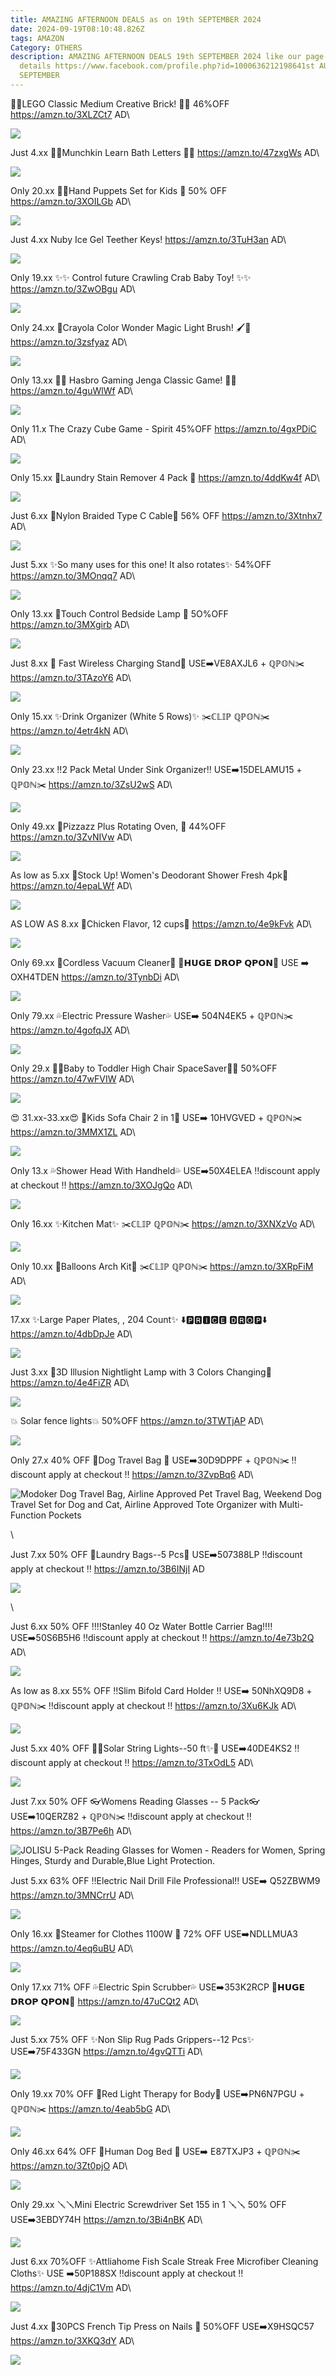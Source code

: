```yaml
---
title: AMAZING AFTERNOON DEALS as on 19th SEPTEMBER 2024
date: 2024-09-19T08:10:48.826Z
tags: AMAZON
Category: OTHERS
description: AMAZING AFTERNOON DEALS 19th SEPTEMBER 2024 like our page for more
  details https://www.facebook.com/profile.php?id=1000636212198641st AUGUST9th
  SEPTEMBER
---
```

💛💛LEGO Classic Medium Creative Brick! 💛💛
46%OFF
https://amzn.to/3XLZCt7
AD\
<!--StartFragment-->

![](https://m.media-amazon.com/images/I/8160QjpuoOL._AC_SL1500_.jpg)

<!--EndFragment-->

Just 4.xx
💞💞Munchkin Learn Bath 
Letters 💞💞
https://amzn.to/47zxgWs
AD\
<!--StartFragment-->

![](https://m.media-amazon.com/images/I/91Hwj4B7SHL._SL1500_.jpg)

<!--EndFragment-->

Only 20.xx
🐻🧸Hand Puppets Set for Kids 🧸
 50% OFF 
https://amzn.to/3XOILGb
AD\
<!--StartFragment-->

![](https://m.media-amazon.com/images/I/816LVXZxHKL._AC_SL1500_.jpg)

<!--EndFragment-->

Just 4.xx
Nuby Ice Gel Teether Keys! 
https://amzn.to/3TuH3an
AD\
<!--StartFragment-->

![](https://m.media-amazon.com/images/I/61kD13ppvNL._SL1500_.jpg)

<!--EndFragment-->

Only 19.xx
✨✨ Control future Crawling Crab Baby Toy! ✨✨
https://amzn.to/3ZwOBgu
AD\
<!--StartFragment-->

![](https://m.media-amazon.com/images/I/61VAvwrFCnL._AC_SL1500_.jpg)

<!--EndFragment-->

Only 24.xx
🌈Crayola Color Wonder Magic Light Brush!  🖌️🌈
https://amzn.to/3zsfyaz
AD\
<!--StartFragment-->

![](https://m.media-amazon.com/images/I/81q13+KL29L._AC_SL1500_.jpg)

<!--EndFragment-->

Only 13.xx
🌟🌟 Hasbro Gaming Jenga Classic Game! 🌟🌟
https://amzn.to/4guWlWf
AD\
<!--StartFragment-->

![](https://m.media-amazon.com/images/I/61J6ULPr4tL._AC_SL1000_.jpg)

<!--EndFragment-->

Only 11.x
The Crazy Cube Game - Spirit
45%OFF
https://amzn.to/4gxPDiC
AD\
<!--StartFragment-->

![](https://m.media-amazon.com/images/I/81Hg7kghf4L._AC_SL1500_.jpg)

<!--EndFragment-->

Only 15.xx
🌟Laundry Stain Remover 4 Pack 🌟
https://amzn.to/4ddKw4f
AD\
<!--StartFragment-->

![](https://m.media-amazon.com/images/I/81NY1uQUeeL._AC_SL1500_.jpg)

<!--EndFragment-->

Just 6.xx
🔌Nylon Braided Type C Cable🔌
56% OFF
https://amzn.to/3Xtnhx7
AD\
<!--StartFragment-->

![](https://m.media-amazon.com/images/I/71pFMekQe6L._AC_SL1500_.jpg)

<!--EndFragment-->



Just 5.xx
✨So many uses for this one! It also rotates✨
54%OFF
https://amzn.to/3MOnqq7
AD\
<!--StartFragment-->

![](https://m.media-amazon.com/images/I/817uQw6+7LL._AC_SL1500_.jpg)

<!--EndFragment-->

Only 13.xx
🌟Touch Control Bedside Lamp 🌟
5O%OFF
https://amzn.to/3MXgirb
AD\
<!--StartFragment-->

![](https://m.media-amazon.com/images/I/71aRihSZ4QL._AC_SL1500_.jpg)

<!--EndFragment-->

Just 8.xx
🔌 Fast Wireless Charging Stand🔌
USE➡️VE8AXJL6 + ℚℙ𝕆ℕ✂️
https://amzn.to/3TAzoY6
AD\
<!--StartFragment-->

![](https://m.media-amazon.com/images/I/61zHAehvjjL._AC_SL1500_.jpg)

<!--EndFragment-->

Only 15.xx
✨Drink Organizer (White 5 Rows)✨
✂️ℂ𝕃𝕀ℙ ℚℙ𝕆ℕ✂️
https://amzn.to/4etr4kN
AD\
<!--StartFragment-->

![](https://m.media-amazon.com/images/I/81OyVeISQpL._AC_SL1500_.jpg)

<!--EndFragment-->

Only 23.xx
‼️2 Pack Metal Under Sink Organizer‼️
USE➡️15DELAMU15 + ℚℙ𝕆ℕ✂️
https://amzn.to/3ZsU2wS
AD\
<!--StartFragment-->

![](https://m.media-amazon.com/images/I/81bSmfTxYxL._AC_SL1500_.jpg)

<!--EndFragment-->

Only 49.xx
🍕Pizzazz Plus Rotating Oven, 🍕
44%OFF
https://amzn.to/3ZvNIVw
AD\
<!--StartFragment-->

![](https://m.media-amazon.com/images/I/81Cjf0u0UeL._AC_SL1500_.jpg)

<!--EndFragment-->

As low as 5.xx
💞Stock Up! Women's Deodorant Shower Fresh 4pk💞
https://amzn.to/4epaLWf
AD\
<!--StartFragment-->

![](https://m.media-amazon.com/images/I/81Tvf3LoMYL._SL1500_.jpg)

<!--EndFragment-->

AS LOW AS 8.xx
🌟Chicken Flavor, 12 cups🌟
https://amzn.to/4e9kFvk
AD\
<!--StartFragment-->

![](https://m.media-amazon.com/images/I/91U31+23cvL._SL1500_.jpg)

<!--EndFragment-->

Only 69.xx
🚨Cordless Vacuum Cleaner🚨
💸𝗛𝗨𝗚𝗘 𝗗𝗥𝗢𝗣 𝗤𝗣𝗢𝗡💸
USE ➡️ OXH4TDEN 
https://amzn.to/3TynbDi
AD\
<!--StartFragment-->

![](https://m.media-amazon.com/images/I/71LRqkswPbL._AC_SL1500_.jpg)

<!--EndFragment-->

Only 79.xx
💦Electric Pressure Washer💦
USE➡️ 504N4EK5 + ℚℙ𝕆ℕ✂️
https://amzn.to/4gofqJX
AD\
<!--StartFragment-->

![](https://m.media-amazon.com/images/I/71QvIwb6ahL._AC_SL1500_.jpg)

<!--EndFragment-->

Only 29.x
💞💞Baby to Toddler High Chair SpaceSaver💞💞
50%OFF
https://amzn.to/47wFVIW
AD\
<!--StartFragment-->

![](https://m.media-amazon.com/images/I/61x1SnpZm1L._SL1500_.jpg)

<!--EndFragment-->

😍 31.xx-33.xx😍
🌟Kids Sofa Chair 2 in 1🌟
USE➡️ 10HVGVED + ℚℙ𝕆ℕ✂️
https://amzn.to/3MMX1ZL
AD\
<!--StartFragment-->

![](https://m.media-amazon.com/images/I/81ItDfQQBAL._AC_SL1500_.jpg)

<!--EndFragment-->

Only 13.x
💦Shower Head With Handheld💦
USE➡️50X4ELEA
‼️discount apply at checkout ‼️
https://amzn.to/3XOJgQo
AD\
<!--StartFragment-->

![](https://m.media-amazon.com/images/I/71fOUcUh0IL._AC_SL1500_.jpg)

<!--EndFragment-->

Only 16.xx
✨Kitchen Mat✨
✂️ℂ𝕃𝕀ℙ ℚℙ𝕆ℕ✂️
https://amzn.to/3XNXzVo
AD\
<!--StartFragment-->

![](https://m.media-amazon.com/images/I/81ZQMkgN7SL._AC_SL1500_.jpg)

<!--EndFragment-->

Only 10.xx
🌟Balloons Arch Kit🌟
✂️ℂ𝕃𝕀ℙ ℚℙ𝕆ℕ✂️
https://amzn.to/3XRpFiM
AD\
<!--StartFragment-->

![](https://m.media-amazon.com/images/I/81hmK-V-X7L._AC_SL1500_.jpg)

<!--EndFragment-->

17.xx
✨Large Paper Plates, , 204 Count✨
⬇️🅿🆁🅸🅲🅴 🅳🆁🅾🅿⬇️
https://amzn.to/4dbDpJe
AD\
<!--StartFragment-->

![](https://m.media-amazon.com/images/I/71prgbbd+9L._AC_SL1500_.jpg)

<!--EndFragment-->

Just 3.xx
🌟3D Illusion Nightlight Lamp with 3 Colors Changing🌟
https://amzn.to/4e4FiZR
AD\
<!--StartFragment-->

![](https://m.media-amazon.com/images/I/71O3qGTfeqL._AC_SL1500_.jpg)

<!--EndFragment-->

💥 Solar fence lights💥
50%OFF
https://amzn.to/3TWTjAP
AD\
<!--StartFragment-->

![](https://m.media-amazon.com/images/I/71czZI3qIPL._AC_SL1500_.jpg)

<!--EndFragment-->



Only 27.x
40% OFF 
🐶Dog Travel Bag 🐶
USE➡️30D9DPPF + ℚℙ𝕆ℕ✂️
‼️discount apply at checkout ‼️
https://amzn.to/3ZvpBq6
AD\
<!--StartFragment-->

![Modoker Dog Travel Bag, Airline Approved Pet Travel Bag, Weekend Dog Travel Set for Dog and Cat, Airline Approved Tote Organizer with Multi-Function Pockets](https://m.media-amazon.com/images/I/81p+NeypUyL._AC_SX679_.jpg)

<!--EndFragment-->\


Just 7.xx
50% OFF 
🌟Laundry Bags--5 Pcs🌟
USE➡️507388LP 
‼️discount apply at checkout ‼️
https://amzn.to/3B6INjI
AD

<!--StartFragment-->

![](https://m.media-amazon.com/images/I/71y7ru3eRhL._AC_SL1500_.jpg)

<!--EndFragment-->\


Just 6.xx
50% OFF 
‼️‼️Stanley 40 Oz Water Bottle Carrier Bag‼️‼️
USE➡️50S6B5H6
‼️discount apply at checkout ‼️
https://amzn.to/4e73b2Q
AD\
<!--StartFragment-->


![](https://m.media-amazon.com/images/I/81h1ytPwnPL._AC_SL1500_.jpg)

<!--EndFragment-->


As low as 8.xx
55% OFF 
‼️Slim Bifold Card Holder ‼️
USE➡️ 50NhXQ9D8 + ℚℙ𝕆ℕ✂️
‼️discount apply at checkout ‼️
https://amzn.to/3Xu6KJk
AD\
<!--StartFragment-->


![](https://m.media-amazon.com/images/I/81WdInBsD0L._AC_SL1500_.jpg)

<!--EndFragment-->

Just 5.xx
40% OFF
 🌟✨Solar String Lights--50 ft✨🌟
USE➡️40DE4KS2 
‼️discount apply at checkout ‼️
https://amzn.to/3TxOdL5
AD\
<!--StartFragment-->

![](https://m.media-amazon.com/images/I/81gBzrT984L._AC_SL1500_.jpg)

<!--EndFragment-->



Just 7.xx
50% OFF 
👓Womens Reading Glasses --
5 Pack👓
USE➡️10QERZ82 + ℚℙ𝕆ℕ✂️
‼️discount apply at checkout ‼️
https://amzn.to/3B7Pe6h
AD\
<!--StartFragment-->

![JOLISU 5-Pack Reading Glasses for Women - Readers for Women, Spring Hinges, Sturdy and Durable,Blue Light Protection.](https://m.media-amazon.com/images/I/71xUdIM5gkL._AC_SX522_.jpg)

<!--EndFragment-->

Just 5.xx
63% OFF
 ‼️Electric Nail Drill File Professional‼️
USE➡️ Q52ZBWM9 
https://amzn.to/3MNCrrU
AD\
<!--StartFragment-->

![](https://m.media-amazon.com/images/I/81PT7njpiZL._SL1500_.jpg)

<!--EndFragment-->

Only 16.xx
🌟Steamer for Clothes 1100W 🌟
72% OFF
USE➡️NDLLMUA3
https://amzn.to/4eq6uBU
AD\
<!--StartFragment-->

![](https://m.media-amazon.com/images/I/81P2bHGaGrL._AC_SL1500_.jpg)

<!--EndFragment-->

Only 17.xx
71% OFF 
💦Electric Spin Scrubber💦
USE➡️353K2RCP 
💸𝗛𝗨𝗚𝗘 𝗗𝗥𝗢𝗣 𝗤𝗣𝗢𝗡💸
https://amzn.to/47uCQt2
AD\
<!--StartFragment-->

![](https://m.media-amazon.com/images/I/71EpIzhWvuL._AC_SL1500_.jpg)

<!--EndFragment-->

Just 5.xx
75% OFF 
✨Non Slip Rug Pads 
Grippers--12 Pcs✨
USE➡️75F433GN
https://amzn.to/4gvQTTi
AD\
<!--StartFragment-->

![](https://m.media-amazon.com/images/I/81OTIc7PaSL._AC_SL1500_.jpg)

<!--EndFragment-->

Only 19.xx
70% OFF
 🚨Red Light Therapy for Body🚨
USE➡️PN6N7PGU + ℚℙ𝕆ℕ✂️
https://amzn.to/4eab5bG
AD\
<!--StartFragment-->

![](https://m.media-amazon.com/images/I/61oykJsyl2L._AC_SL1500_.jpg)

<!--EndFragment-->

Only 46.xx
64% OFF 
🌟Human Dog Bed 🌟
USE➡️ E87TXJP3 + ℚℙ𝕆ℕ✂️
https://amzn.to/3Zt0pjO
AD\
<!--StartFragment-->

![](https://m.media-amazon.com/images/I/71iKFCIe01L._AC_SL1500_.jpg)

<!--EndFragment-->

Only 29.xx
🪛🪛Mini Electric Screwdriver Set 155 in 1 🪛🪛
50% OFF 
USE➡️3EBDY74H 
https://amzn.to/3Bi4nBK
AD\
<!--StartFragment-->

![](https://m.media-amazon.com/images/I/819FSdpI7GL._AC_SL1500_.jpg)

<!--EndFragment-->

Just 6.xx
70%OFF
✨Attliahome Fish Scale Streak Free Microfiber Cleaning Cloths✨
USE ➡️50P188SX
‼️discount apply at checkout ‼️
https://amzn.to/4djC1Vm
AD\
<!--StartFragment-->

![](https://m.media-amazon.com/images/I/817ZP8CTVPL._AC_SL1500_.jpg)

<!--EndFragment-->

Just 4.xx
💅30PCS French Tip Press on Nails 💅 
50%OFF
USE➡️X9HSQC57
https://amzn.to/3XKQ3dY
AD\
<!--StartFragment-->

![](https://m.media-amazon.com/images/I/716+Ui47yPL._SL1500_.jpg)

<!--EndFragment-->